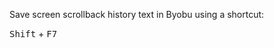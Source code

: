 <p>Save screen scrollback history text in Byobu using a shortcut:</p>

<p><kbd>Shift</kbd> + <kbd>F7</kbd></p>